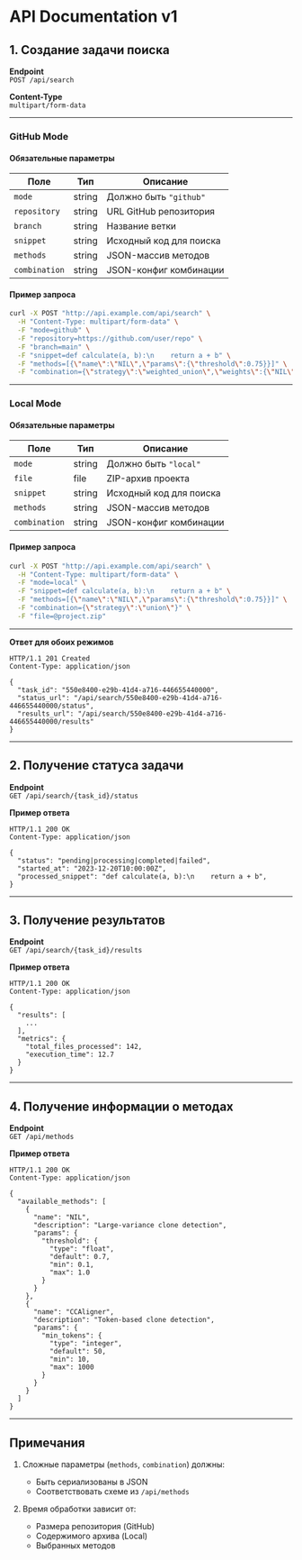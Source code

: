 # API Documentation v1

## 1. Создание задачи поиска

**Endpoint**  
`POST /api/search`

**Content-Type**  
`multipart/form-data`

---

### GitHub Mode

#### Обязательные параметры
| Поле         | Тип    | Описание                      |
|--------------|--------|-------------------------------|
| `mode`       | string | Должно быть `"github"`        |
| `repository` | string | URL GitHub репозитория        |
| `branch`     | string | Название ветки               |
| `snippet`    | string | Исходный код для поиска       |
| `methods`    | string | JSON-массив методов           |
| `combination`| string | JSON-конфиг комбинации        |

#### Пример запроса
```bash
curl -X POST "http://api.example.com/api/search" \
  -H "Content-Type: multipart/form-data" \
  -F "mode=github" \
  -F "repository=https://github.com/user/repo" \
  -F "branch=main" \
  -F "snippet=def calculate(a, b):\n    return a + b" \
  -F "methods=[{\"name\":\"NIL\",\"params\":{\"threshold\":0.75}}]" \
  -F "combination={\"strategy\":\"weighted_union\",\"weights\":{\"NIL\":0.6,\"CCAligner\":0.4}}"
```

---

### Local Mode

#### Обязательные параметры
| Поле         | Тип    | Описание                      |
|--------------|--------|-------------------------------|
| `mode`       | string | Должно быть `"local"`         |
| `file`       | file   | ZIP-архив проекта             |
| `snippet`    | string | Исходный код для поиска       |
| `methods`    | string | JSON-массив методов           |
| `combination`| string | JSON-конфиг комбинации        |

#### Пример запроса
```bash
curl -X POST "http://api.example.com/api/search" \
  -H "Content-Type: multipart/form-data" \
  -F "mode=local" \
  -F "snippet=def calculate(a, b):\n    return a + b" \
  -F "methods=[{\"name\":\"NIL\",\"params\":{\"threshold\":0.75}}]" \
  -F "combination={\"strategy\":\"union\"}" \
  -F "file=@project.zip"
```

---

**Ответ для обоих режимов**
```http
HTTP/1.1 201 Created
Content-Type: application/json

{
  "task_id": "550e8400-e29b-41d4-a716-446655440000",
  "status_url": "/api/search/550e8400-e29b-41d4-a716-446655440000/status",
  "results_url": "/api/search/550e8400-e29b-41d4-a716-446655440000/results"
}
```

---

## 2. Получение статуса задачи

**Endpoint**  
`GET /api/search/{task_id}/status`

**Пример ответа**
```http
HTTP/1.1 200 OK
Content-Type: application/json

{
  "status": "pending|processing|completed|failed",
  "started_at": "2023-12-20T10:00:00Z",
  "processed_snippet": "def calculate(a, b):\n    return a + b",
}
```

---

## 3. Получение результатов

**Endpoint**  
`GET /api/search/{task_id}/results`

**Пример ответа**
```http
HTTP/1.1 200 OK
Content-Type: application/json

{
  "results": [
    ...
  ],
  "metrics": {
    "total_files_processed": 142,
    "execution_time": 12.7
  }
}
```

---

## 4. Получение информации о методах

**Endpoint**  
`GET /api/methods`

**Пример ответа**
```http
HTTP/1.1 200 OK
Content-Type: application/json

{
  "available_methods": [
    {
      "name": "NIL",
      "description": "Large-variance clone detection",
      "params": {
        "threshold": {
          "type": "float",
          "default": 0.7,
          "min": 0.1,
          "max": 1.0
        }
      }
    },
    {
      "name": "CCAligner",
      "description": "Token-based clone detection",
      "params": {
        "min_tokens": {
          "type": "integer",
          "default": 50,
          "min": 10,
          "max": 1000
        }
      }
    }
  ]
}
```

--- 

## Примечания

1. Сложные параметры (`methods`, `combination`) должны:
   - Быть сериализованы в JSON
   - Соответствовать схеме из `/api/methods`

2. Время обработки зависит от:
   - Размера репозитория (GitHub)
   - Содержимого архива (Local)
   - Выбранных методов
